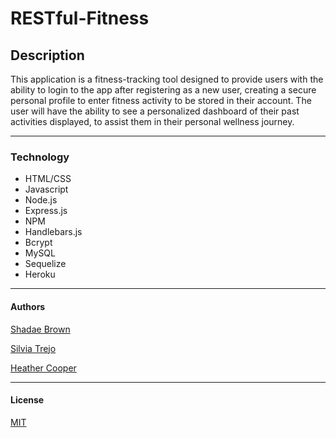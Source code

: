 # RESTful-Fitness

## __Description__

This application is a fitness-tracking tool designed to provide users with the ability to login to the app after registering as a new user, creating a secure personal profile to enter fitness activity to be stored in their account.  The user will have the ability to see a personalized dashboard of their past activities displayed, to assist them in their personal wellness journey.

---
### __Technology__

- HTML/CSS
- Javascript
- Node.js
- Express.js
- NPM
- Handlebars.js
- Bcrypt
- MySQL
- Sequelize
- Heroku
  
---



#### __Authors__

[Shadae Brown](https://github.com/shadae96)

[Silvia Trejo](https://github.com/sytrejo)

[Heather Cooper](https://github.com/cheribc)

---
#### __License__

[MIT](https://opensource.org/licenses/MIT)




